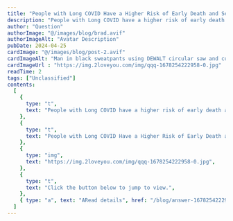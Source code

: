 ```yaml
---
title: "People with Long COVID Have a Higher Risk of Early Death and Serious Disease"
description: "People with Long COVID have a higher risk of early death and serious disease."
author: "Question"
authorImage: "@/images/blog/brad.avif"
authorImageAlt: "Avatar Description"
pubDate: 2024-04-25
cardImage: "@/images/blog/post-2.avif"
cardImageAlt: "Man in black sweatpants using DEWALT circular saw and cutting a wood plank"
cardImageUrl : "https://img.2loveyou.com/img/qqq-1678254222958-0.jpg"
readTime: 2
tags: ["Unclassified"]
contents:
  [
    {
      type: "t",
      text: "People with Long COVID have a higher risk of early death and serious disease.",
    },
    {
      type: "t",
      text: "People with Long COVID Have a Higher Risk of Early Death and Serious Disease",
    },
    {
      type: "img",
      text: "https://img.2loveyou.com/img/qqq-1678254222958-0.jpg",
    },
    {
      type: "t",
      text: "Click the button below to jump to view.",
    },
    { type: "a", text: "ARead details", href: "/blog/answer-1678254222958-384705/" },
  ]
---
```

